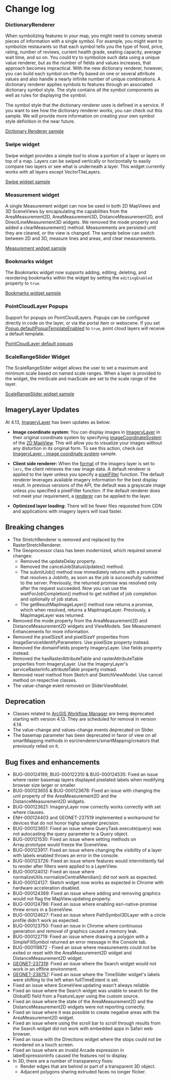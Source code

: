 # Change log 

### DictionaryRenderer

When symbolizing features in your map, you might need to convey several pieces of information with a single symbol. For example, you might want to symbolize restaurants so that each symbol tells you the type of food, price, rating, number of reviews, current health grade, seating capacity, average wait time, and so on. You could try to symbolize such data using a unique value renderer, but as the number of fields and values increases, that approach becomes impractical. With the new dictionary renderer, however, you can build each symbol on-the-fly based on one or several attribute values and also handle a nearly infinite number of unique combinations. 
A dictionary renderer applies symbols to features through an associated dictionary symbol style. The style contains all the symbol components as well as rules for displaying the symbol.

The symbol style that the dictionary renderer uses is defined in a service. If you want to see how the dictionary renderer works, you can check out this sample. We will provide more information on creating your own symbol style definition in the near future.

[Dictionary Renderer sample](https://codepen.io/fangli88/pen/mdbqzWb)

### Swipe widget

Swipe widget provides a simple tool to show a portion of a layer or layers on top of a map. Layers can be swiped vertically or horizontally to easily compare two layers or see what is underneath a layer. This widget currently works with all layers except VectorTileLayers.

[Swipe widget sample](https://codepen.io/annefitz/pen/mdbqGdx)

### Measurement widget

A single Measurement widget can now be used in both 2D MapViews and 3D SceneViews by encapsulating the capabilities from the AreaMeasurement2D, AreaMeasurement3D, DistanceMeasurement2D, and DirectLineMeasurement3D widgets. We removed the mode property and added a clearMeasurement() method. Measurements are persisted until they are cleared, or the view is changed. The sample below can switch between 2D and 3D, measure lines and areas, and clear measurements.

[Measurement widget sample](https://codepen.io/noash/pen/pozKezW)

### Bookmarks widget

The Bookmarks widget now supports adding, editing, deleting, and reordering bookmarks within the widget by setting the `editingEnabled` property to `true`.

[Bookmarks widget sample](https://codepen.io/annefitz/pen/yLBPxOy)

### PointCloudLayer Popups

Support for popups on PointCloudLayers. Popups can be configured directly in code on the layer, or via the portal item or webscene. If you set [Popup.defaultPopupTemplateEnabled](https://developers.arcgis.com/javascript/latest/api-reference/esri-widgets-Popup.html#defaultPopupTemplateEnabled) to `true`, point cloud layers will receive a default template.

[PointCloudLayer default popups](https://codepen.io/ralucanicola/pen/ExYReRJ?editors=1000)

### ScaleRangeSlider Widget
The ScaleRangeSlider widget allows the user to set a maximum and minimum scale based on named scale ranges. When a layer is provided to the widget, the minScale and maxScale are set to the scale range of the layer.

[ScaleRangeSlider widget sample](https://codepen.io/annefitz/pen/YzKOPNM)

## ImageryLayer Updates

At 4.13, [ImageryLayer](../../api-reference/esri-layers-ImageryLayer.html) has been updates as below:

- **Image coordinate system:** You can display images in [ImageryLayer](../../api-reference/esri-layers-ImageryLayer.html) in their original coordinate system by specifying [imageCoordinateSystem](../../api-reference/esri-geometry-SpatialReference.html#imageCoordinateSystem) of the [2D MapView](../../api-reference/esri-views-MapView.html#spatialReference). This will allow you to visualize your images without any distortion in its original form. To see this action, check out [ImageryLayer - image coordinate system](https://codepen.io/U_B_U/pen/xxKzezN?editors=1000) sample.

- **Client side renderer:** When the [format](../../api-reference/esri-layers-ImageryLayer.html#format) of the imagery layer is set to `lerc`, the client retrieves the raw image data. A default renderer is applied to the layer unless you specify a [pixelFilter](../../api-reference/esri-layers-ImageryLayer.html#pixelFilter) function. The default renderer leverages available imagery information for the best display result. In previous versions of the API, the default was a grayscale image unless you specified a pixelFilter function. If the default renderer does not meet your requirement, a [renderer](../../api-reference/esri-layers-ImageryLayer.html#renderer) can be applied to the layer.

- **Optimized layer loading:** There will be fewer files requested from CDN and applications with imagery layers will load faster.

## Breaking changes

* The StretchRenderer is removed and replaced by the RasterStretchRenderer.
* The Geoprocessor class has been modernized, which required several changes:
  * Removed the updateDelay property.
  * Removed the cancelJobStatusUpdates() method.
  * The submitJob() method now immediately returns with a promise that resolves a JobInfo, as soon as the job is successfully submitted to the server. Previously, the returned promise was resolved only after the request succeeded. Now you can use the waitForJobCompletion() method to get notified of job completion and optionally of job status.
  * The getResultMapImageLayer() method now returns a promise, which when resolved, returns a MapImageLayer. Previously, a MapImageLayer was returned.
* Removed the mode property from the AreaMeasurement2D and DistanceMeasurement2D widgets and ViewModels. See Measurement Enhancements for more information.
* Removed the pixelSizeX and pixelSizeY properties from ImageServiceIdentifyParameters. Use pixelSize property instead.
* Removed the domainFields property ImageryLayer. Use fields property instead.
* Removed the hasRasterAttributeTable and rasterAttributeTable properties from ImageryLayer. Use the ImageryLayer's serviceRasterInfo.attributeTable property instead.
* Removed reset method from Sketch and SketchViewModel. Use cancel method on respective classes.
* The value-change event removed on SliderViewModel.

## Deprecation

* Classes related to [ArcGIS Workflow Manager](http://server.arcgis.com/en/workflow-manager) are being deprecated starting with version 4.13. They are scheduled for removal in version 4.14.
* The value-change and values-change events deprecated on Slider.
* The basemap parameter has been deprecated in favor of view on all smartMapping methods in esri/renderers/smartMapping/creators that previously relied on it.

## Bug fixes and enhancements

* BUG-000124199, BUG-000122310 & BUG-000124535: Fixed an issue where raster basemap layers displayed pixelated labels when modifying browser size larger or smaller.
* BUG-000123655 & BUG-000123678: Fixed an issue with changing the unit property of the AreaMeasurement2D and the DistanceMeasurement2D widgets.
* BUG-000123621: ImageryLayer now correctly works correctly with set where clauses.
* ENH-000124403 and GEONET-237519 implemented a workaround for devices that do not honor highp sampler precision.
* BUG-000123651: Fixed an issue where QueryTask.execute(query) was not autocasting the query parameter to a Query object.
* BUG-000121530: Fixed an issue where setting methods on Array.prototype would freeze the SceneView.
* BUG-000123917: Fixed an issue where changing the visibility of a layer with labels enabled throws an error in the console.
* BUG-000123726: Fixed an issue where features would intermittently fail to render after filters were applied to a LayerView.
* BUG-000124012: Fixed an issue where normalizeUtils.normalizeCentralMeridian() did not work as expected.
* BUG-000124127: Sketch widget now works as expected in Chrome with hardware acceleration disabled.
* BUG-000124369: Fixed an issue where adding and removing graphics would not flag the MapView.updating property.
* BUG-000124796: Fixed an issue where enabling esri-native-promise threw errors in a SceneView.
* BUG-000124627: Fixed an issue where PathSymbol3DLayer with a circle profile didn't work as expected.
* BUG-000123750: Fixed an issue in Chrome where continuous generation and removal of graphics caused a memory leak.
* BUG-000122719: Fixed an issue where drawing a polygon with a SimpleFillSymbol returned an error message in the Console tab.
* BUG-000119872 - Fixed an issue where measurements could not be exited or reset with the AreaMeasurement2D widget and DistanceMeasurement2D widget.
* [GEONET-237319](https://community.esri.com/thread/237319-problem-with-search-widget-in-offline-app): Fixed an issue where the Search widget would not work in an offline environment.
* [GEONET-238757](https://community.esri.com/thread/238757-date-labels-on-time-slider-widget-dont-work-when-you-use-setinterval-method): Fixed an issue where the TimeSlider widget's labels were shifting to the left when fullTimeExtent is set.
* Fixed an issue where SceneView.updating wasn't always reliable.
* Fixed an issue where the Search widget was unable to search for the GlobalID field from a FeatureLayer using the custom source.
* Fixed an issue where the state of the AreaMeasurement2D and the DistanceMeasurement2D widgets were not reporting correctly.
* Fixed an issue where it was possible to create negative areas with the AreaMeasurement2D widget.
* Fixed an issue where using the scroll bar to scroll through results from the Search widget did not work with embedded apps in Safari web browser.
* Fixed an issue with the Directions widget where the stops could not be reordered on a touch screen.
* Fixed an issue where an invalid Arcade expression in labelExpressionInfo caused the features not to display.
* In 3D, there are a number of transparency fixes:
  * Render edges that are behind or part of a transparent 3D object.
  * Adjacent polygons sharing extruded faces no longer flicker.

